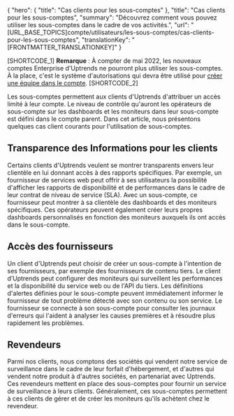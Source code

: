 {
  "hero": {
    "title": "Cas clients pour les sous-comptes"
  },
  "title": "Cas clients pour les sous-comptes",
  "summary": "Découvrez comment vous pouvez utiliser les sous-comptes dans le cadre de vos activités.",
  "url": "[URL_BASE_TOPICS]compte/utilisateurs/les-sous-comptes/cas-clients-pour-les-sous-comptes",
  "translationKey": "[FRONTMATTER_TRANSLATIONKEY]"
}

[SHORTCODE_1] **Remarque** : À compter de mai 2022, les nouveaux comptes Enterprise d'Uptrends ne pourront plus utiliser les sous-comptes. À la place, c'est le système d'autorisations qui devra être utilisé pour [créer une équipe dans le compte]([LINK_URL_1]). [SHORTCODE_2]

Les sous-comptes permettent aux clients d'Uptrends d'attribuer un accès limité à leur compte. Le niveau de contrôle qu'auront les opérateurs de sous-compte sur les dashboards et les moniteurs dans leur sous-compte est défini dans le compte parent. Dans cet article, nous présentons quelques cas client courants pour l'utilisation de sous-comptes.

## Transparence des Informations pour les clients

Certains clients d'Uptrends veulent se montrer transparents envers leur clientèle en lui donnant accès à des rapports spécifiques. Par exemple, un fournisseur de services web peut offrir à ses utilisateurs la possibilité d'afficher les rapports de disponibilité et de performances dans le cadre de leur contrat de niveau de service (SLA). Avec un sous-compte, ce fournisseur peut montrer à sa clientèle des dashboards et des moniteurs spécifiques. Ces opérateurs peuvent également créer leurs propres dashboards personnalisés en fonction des moniteurs auxquels ils ont accès dans le sous-compte.

## Accès des fournisseurs

Un client d'Uptrends peut choisir de créer un sous-compte à l'intention de ses fournisseurs, par exemple des fournisseurs de contenu tiers.  Le client d’Uptrends peut configurer des moniteurs qui surveillent les performances et la disponibilité du service web ou de l'API du tiers. Les définitions d'alertes définies pour le sous-compte peuvent immédiatement informer le fournisseur de tout problème détecté avec son contenu ou son service. Le fournisseur se connecte à son sous-compte pour consulter les journaux d'erreurs qui l'aident à analyser les causes premières et à résoudre plus rapidement les problèmes.

## Revendeurs

Parmi nos clients, nous comptons des sociétés qui vendent notre service de surveillance dans le cadre de leur forfait d'hébergement, et d'autres qui vendent notre produit à d'autres sociétés, en partenariat avec Uptrends. Ces revendeurs mettent en place des sous-comptes pour fournir un service de surveillance à leurs clients. Généralement, ces sous-comptes permettent à ces clients de gérer et de créer les moniteurs qu'ils achètent chez le revendeur.
